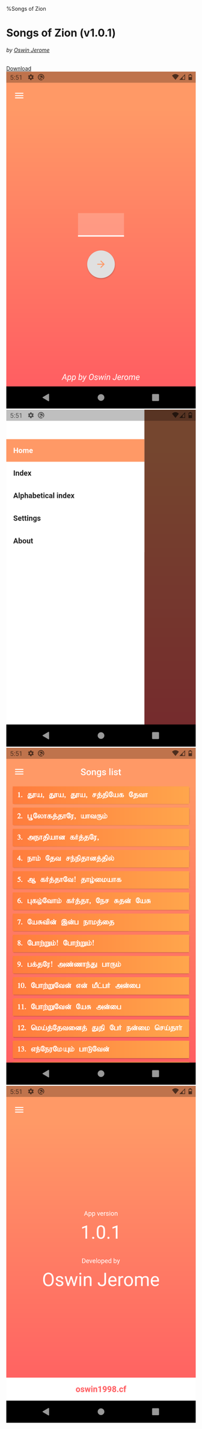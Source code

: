 %Songs of Zion
<html lang="en">
<head>
<meta charset="UTF-8">
<meta name="viewport" content="width=device-width, initial-scale=1.0">
<title>Songs of zion</title>
<link rel="stylesheet" href="https://stackpath.bootstrapcdn.com/bootstrap/4.4.1/css/bootstrap.min.css" integrity="sha384-Vkoo8x4CGsO3+Hhxv8T/Q5PaXtkKtu6ug5TOeNV6gBiFeWPGFN9MuhOf23Q9Ifjh" crossorigin="anonymous">
</head>
<body>
<div class="container text-center">
<h1 class="mt-5 text-center heading text-muted">Songs of Zion (v1.0.1)</h1>
<h6>by <a href="https://oswin1998.cf/">Oswin Jerome</a></h6>
<a href="https://github.com/oswin-jerome/songs_of_zion/releases/download/v1.0.1/app-release.apk" class="btn btn-success mt-4">Download</a>

<div class="images row mt-5 mb-5">
            <div class="col-3 ">
                <img src="./img1.png" class="w-100" alt="" srcset="">
            </div>
            <div class="col-3 ">
                <img src="./img2.png" class="w-100" alt="" srcset="">
            </div>
            <div class="col-3 ">
                <img src="./img3.png" class="w-100" alt="" srcset="">
            </div>
            <div class="col-3 ">
                <img src="./img4.png" class="w-100" alt="" srcset="">
            </div>
        </div>
</div>
</body>
</html>